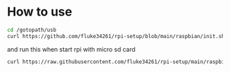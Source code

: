 # How to use

```sh
cd /gotopath/usb
curl https://github.com/fluke34261/rpi-setup/blob/main/raspbian/init.sh | sh -s {your wifi_ssid} {your wifi_password}
```

and run this when start rpi with micro sd card
```sh
curl https://raw.githubusercontent.com/fluke34261/rpi-setup/main/raspbian/set_static_ip_without_monitor.sh | sh -s {dynamic_last_8_bit} {static_last_8_bit}
```
